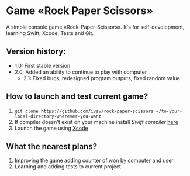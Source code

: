 # Game «Rock Paper Scissors»
A simple console game «Rock-Paper-Scissors». It's for self-development, learning Swift, Xcode, Tests and Git.

## Version history:
* 1.0: First stable version
* 2.0: Added an ability to continue to play with computer
  * 2.1:  Fixed bugs, redesigned program outputs, fixed random value

## How to launch and test current game?
1. ```git clone https://github.com/ivsv/rock-paper-scissors ~/to-your-local-directory-wherever-you-want```
2. If compiler doesn't exist on your machine install *Swift compiler* [here](https://swift.org/download/#using-downloads)
3. Launch the game using [Xcode](https://itunes.apple.com/ru/app/xcode/id497799835?l=en&mt=12)

## What the nearest plans?
1. Improving the game adding counter of won by computer and user
2. Learning and adding tests to current project
